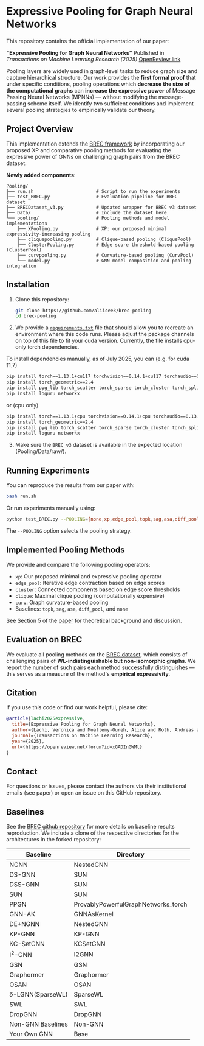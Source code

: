 # Expressive Pooling for Graph Neural Networks

This repository contains the official implementation of our paper:

**"Expressive Pooling for Graph Neural Networks"**
Published in *Transactions on Machine Learning Research (2025)*
[OpenReview link](https://openreview.net/forum?id=xGADInGWMt)

Pooling layers are widely used in graph-level tasks to reduce graph size and capture hierarchical structure. Our work provides the **first formal proof** that under specific conditions, pooling operations which **decrease the size of the computational graphs** can **increase the expressive power** of Message Passing Neural Networks (MPNNs) — without modifying the message-passing scheme itself. We identify two sufficient conditions and implement several pooling strategies to empirically validate our theory.

## Project Overview

This implementation extends the [BREC framework](https://github.com/GraphPKU/BREC) by incorporating our proposed XP and comparative pooling methods for evaluating the expressive power of GNNs on challenging graph pairs from the BREC dataset.

**Newly added components**:

```
Pooling/
├── run.sh                       # Script to run the experiments
├── test_BREC.py                 # Evaluation pipeline for BREC dataset
├── BRECDataset_v3.py            # Updated wrapper for BREC v3 dataset
├── Data/                        # Include the dataset here
└── pooling/                     # Pooling methods and model implementations
    ├── XPooling.py              # XP: our proposed minimal expressivity-increasing pooling
    ├── cliquepooling.py         # Clique-based pooling (CliquePool)
    ├── ClusterPooling.py        # Edge score threshold-based pooling (ClusterPool)
    ├── curvpooling.py           # Curvature-based pooling (CurvPool)
    └── model.py                 # GNN model composition and pooling integration
```

## Installation


1. Clone this repository:
   ```bash
   git clone https://github.com/aliicee3/brec-pooling
   cd brec-pooling
   ```

2. We provide a [`requirements.txt`](requirements.txt) file that should allow you to recreate an environment where this code runs.
Please adjust the package channels on top of this file to fit your cuda version. Currently, the file installs cpu-only torch dependencies. 

To install dependencies manually, as of July 2025, you can (e.g. for cuda 11.7)
```bash
pip install torch==1.13.1+cu117 torchvision==0.14.1+cu117 torchaudio==0.13.1 --extra-index-url https://download.pytorch.org/whl/cu117
pip install torch_geometric==2.4
pip install pyg_lib torch_scatter torch_sparse torch_cluster torch_spline_conv -f https://data.pyg.org/whl/torch-1.13.1.html
pip install loguru networkx
```

or (cpu only)

```bash
pip install torch==1.13.1+cpu torchvision==0.14.1+cpu torchaudio==0.13.1 --extra-index-url https://download.pytorch.org/whl/cpu
pip install torch_geometric==2.4
pip install pyg_lib torch_scatter torch_sparse torch_cluster torch_spline_conv -f https://data.pyg.org/whl/torch-1.13.1+cpu.html
pip install loguru networkx
```

3. Make sure the `BREC_v3` dataset is available in the expected location (Pooling/Data/raw/).

## Running Experiments

You can reproduce the results from our paper with:

```bash
bash run.sh
```

Or run experiments manually using:

```bash
python test_BREC.py --POOLING={none,xp,edge_pool,topk,sag,asa,diff_pool,cluster,clique,curv} --dataset=BREC_v3
```

The `--POOLING` option selects the pooling strategy.

## Implemented Pooling Methods

We provide and compare the following pooling operators:

- `xp`: Our proposed minimal and expressive pooling operator
- `edge_pool`: Iterative edge contraction based on edge scores
- `cluster`: Connected components based on edge score thresholds
- `clique`: Maximal clique pooling (computationally expensive)
- `curv`: Graph curvature-based pooling
- Baselines: `topk`, `sag`, `asa`, `diff_pool`, and `none`

See Section 5 of the [paper](https://openreview.net/forum?id=xGADInGWMt) for theoretical background and discussion.

## Evaluation on BREC

We evaluate all pooling methods on the [BREC dataset](https://github.com/GraphPKU/BREC), which consists of challenging pairs of **WL-indistinguishable but non-isomorphic graphs**. We report the number of such pairs each method successfully distinguishes — this serves as a measure of the method's **empirical expressivity**.

## Citation

If you use this code or find our work helpful, please cite:

```bibtex
@article{lachi2025expressive,
  title={Expressive Pooling for Graph Neural Networks},
  author={Lachi, Veronica and Moallemy-Oureh, Alice and Roth, Andreas and Welke, Pascal},
  journal={Transactions on Machine Learning Research},
  year={2025},
  url={https://openreview.net/forum?id=xGADInGWMt}
}
```

## Contact

For questions or issues, please contact the authors via their institutional emails (see paper) or open an issue on this GitHub repository.


## Baselines

See the [BREC github repository](https://github.com/GraphPKU/BREC) for more details on baseline results reproduction. We include a clone of the respective directories for the architectures in the forked repository:

| Baseline          | Directory                           |
| ----------------- | ----------------------------------- |
| NGNN              | NestedGNN                           |
| DS-GNN            | SUN                                 |
| DSS-GNN           | SUN                                 |
| SUN               | SUN                                 |
| PPGN              | ProvablyPowerfulGraphNetworks_torch |
| GNN-AK            | GNNAsKernel                         |
| DE+NGNN           | NestedGNN                           |
| KP-GNN            | KP-GNN                              |
| KC-SetGNN         | KCSetGNN                            |
| I$^2$-GNN         | I2GNN                               |
| GSN               | GSN                                 |
| Graphormer        | Graphormer                          |
| OSAN              | OSAN                                |
| $\delta$-LGNN(SparseWL) | SparseWL                      |
| SWL               | SWL                                 |
| DropGNN           | DropGNN                             |
| Non-GNN Baselines | Non-GNN                             |
| Your Own GNN      | Base                                |

